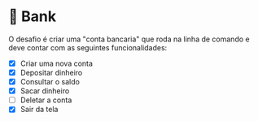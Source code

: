 # 🏦 Bank

O desafio é criar uma "conta bancaria" que roda na linha de comando e deve contar com as seguintes funcionalidades:

- [x] Criar uma nova conta
- [x] Depositar dinheiro
- [x] Consultar o saldo
- [x] Sacar dinheiro
- [ ] Deletar a conta
- [x] Sair da tela

